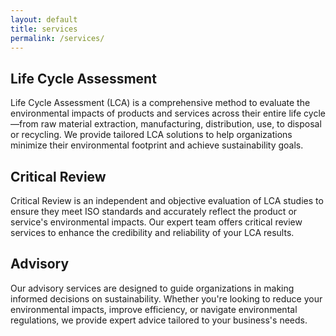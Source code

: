 ```yaml
---
layout: default
title: services
permalink: /services/
---
```


<h2>Life Cycle Assessment</h2>
<p>
  Life Cycle Assessment (LCA) is a comprehensive method to evaluate the environmental impacts of products and services across their entire life cycle—from raw material extraction, manufacturing, distribution, use, to disposal or recycling. We provide tailored LCA solutions to help organizations minimize their environmental footprint and achieve sustainability goals.
</p>

<h2>Critical Review</h2>
<p>
  Critical Review is an independent and objective evaluation of LCA studies to ensure they meet ISO standards and accurately reflect the product or service's environmental impacts. Our expert team offers critical review services to enhance the credibility and reliability of your LCA results.
</p>

<h2>Advisory</h2>
<p>
  Our advisory services are designed to guide organizations in making informed decisions on sustainability. Whether you're looking to reduce your environmental impacts, improve efficiency, or navigate environmental regulations, we provide expert advice tailored to your business's needs.
</p>

